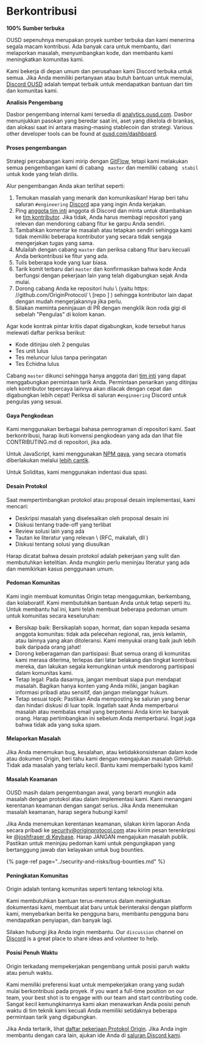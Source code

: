 # Berkontribusi

**100% Sumber terbuka**

OUSD sepenuhnya merupakan proyek sumber terbuka dan kami menerima segala macam kontribusi. Ada banyak cara untuk membantu, dari melaporkan masalah, menyumbangkan kode, dan membantu kami meningkatkan komunitas kami.

Kami bekerja di depan umum dan perusahaan kami Discord terbuka untuk semua. Jika Anda memiliki pertanyaan atau butuh bantuan untuk memulai, [Discord OUSD](https://discord.gg/jyxpUSe) adalah tempat terbaik untuk mendapatkan bantuan dari tim dan komunitas kami.

**Analisis Pengembang**

Dasbor pengembang internal kami tersedia di [analytics.ousd.com](https://analytics.ousd.com). Dasbor menunjukkan pasokan yang beredar saat ini, aset yang dikelola di brankas, dan alokasi saat ini antara masing-masing stablecoin dan strategi. Various other developer tools can be found at [ousd.com/dashboard](https://ousd.com/dashboard).

#### Proses pengembangan

Strategi percabangan kami mirip dengan [GitFlow](http://nvie.com/posts/a-successful-git-branching-model/), tetapi kami melakukan semua pengembangan kami di cabang ` master` dan memiliki cabang ` stabil` untuk kode yang telah dirilis.

Alur pengembangan Anda akan terlihat seperti:

1. Temukan masalah yang menarik dan komunikasikan! Harap beri tahu saluran `#engineering` [Discord](https://discord.gg/jyxpUSe) apa yang ingin Anda kerjakan.
2. Ping [anggota tim inti](https://github.com/orgs/OriginProtocol/teams/core/members) anggota di Discord dan minta untuk ditambahkan ke [tim kontributor](https://github.com/orgs/OriginProtocol/teams/contributors). Jika tidak, Anda harus membagi repositori yang relevan dan mendorong cabang fitur ke garpu Anda sendiri.
3. Tambahkan komentar ke masalah atau tetapkan sendiri sehingga kami tidak memiliki beberapa kontributor yang secara tidak sengaja mengerjakan tugas yang sama.
4. Mulailah dengan cabang `master` dan periksa cabang fitur baru kecuali Anda berkontribusi ke fitur yang ada.
5. Tulis beberapa kode yang luar biasa.
6. Tarik komit terbaru dari `master` dan konfirmasikan bahwa kode Anda berfungsi dengan pekerjaan lain yang telah digabungkan sejak Anda mulai.
7. Dorong cabang Anda ke repositori hulu \ (yaitu https: //github.com/OriginProtocol/ \ [repo \] \) sehingga kontributor lain dapat dengan mudah mengerjakannya jika perlu.
8. Silakan meminta peninjauan di PR dengan mengklik ikon roda gigi di sebelah "Pengulas" di kolom kanan.

Agar kode kontrak pintar kritis dapat digabungkan, kode tersebut harus melewati daftar periksa berikut:

*  Kode ditinjau oleh 2 pengulas
*  Tes unit lulus
*  Tes meluncur lulus tanpa peringatan
*  Tes Echidna lulus

Cabang `master` dikunci sehingga hanya anggota dari [tim inti](https://github.com/orgs/OriginProtocol/teams/core) yang dapat menggabungkan permintaan tarik Anda. Permintaan penarikan yang ditinjau oleh kontributor tepercaya lainnya akan dilacak dengan cepat dan digabungkan lebih cepat! Periksa di saluran `#engineering` Discord untuk pengulas yang sesuai.

#### Gaya Pengkodean

Kami menggunakan berbagai bahasa pemrograman di repositori kami. Saat berkontribusi, harap ikuti konvensi pengkodean yang ada dan lihat file CONTRIBUTING.md di repositori, jika ada.

Untuk JavaScript, kami menggunakan [NPM gaya](https://docs.npmjs.com/misc/coding-style), yang secara otomatis diberlakukan melalui [lebih cantik](https://prettier.io/).

Untuk Soliditas, kami menggunakan indentasi dua spasi.

#### Desain Protokol

Saat mempertimbangkan protokol atau proposal desain implementasi, kami mencari:

* Deskripsi masalah yang diselesaikan oleh proposal desain ini
* Diskusi tentang trade-off yang terlibat
* Review solusi lain yang ada
* Tautan ke literatur yang relevan \ (RFC, makalah, dll \)
* Diskusi tentang solusi yang diusulkan

Harap dicatat bahwa desain protokol adalah pekerjaan yang sulit dan membutuhkan ketelitian. Anda mungkin perlu meninjau literatur yang ada dan memikirkan kasus penggunaan umum.

#### Pedoman Komunitas

Kami ingin membuat komunitas Origin tetap mengagumkan, berkembang, dan kolaboratif. Kami membutuhkan bantuan Anda untuk tetap seperti itu. Untuk membantu hal ini, kami telah membuat beberapa pedoman umum untuk komunitas secara keseluruhan:

* Bersikap baik: Bersikaplah sopan, hormat, dan sopan kepada sesama anggota komunitas: tidak ada pelecehan regional, ras, jenis kelamin, atau lainnya yang akan ditoleransi. Kami menyukai orang baik jauh lebih baik daripada orang jahat!
* Dorong keberagaman dan partisipasi: Buat semua orang di komunitas kami merasa diterima, terlepas dari latar belakang dan tingkat kontribusi mereka, dan lakukan segala kemungkinan untuk mendorong partisipasi dalam komunitas kami.
* Tetap legal: Pada dasarnya, jangan membuat siapa pun mendapat masalah. Bagikan hanya konten yang Anda miliki, jangan bagikan informasi pribadi atau sensitif, dan jangan melanggar hukum.
* Tetap sesuai topik: Pastikan Anda memposting ke saluran yang benar dan hindari diskusi di luar topik. Ingatlah saat Anda memperbarui masalah atau membalas email yang berpotensi Anda kirim ke banyak orang. Harap pertimbangkan ini sebelum Anda memperbarui. Ingat juga bahwa tidak ada yang suka spam.

#### Melaporkan Masalah

Jika Anda menemukan bug, kesalahan, atau ketidakkonsistenan dalam kode atau dokumen Origin, beri tahu kami dengan mengajukan masalah GitHub. Tidak ada masalah yang terlalu kecil. Bantu kami memperbaiki typos kami!

#### Masalah Keamanan

OUSD masih dalam pengembangan awal, yang berarti mungkin ada masalah dengan protokol atau dalam implementasi kami. Kami menangani kerentanan keamanan dengan sangat serius. Jika Anda menemukan masalah keamanan, harap segera hubungi kami!

Jika Anda menemukan kerentanan keamanan, silakan kirim laporan Anda secara pribadi ke [security@originprotocol.com](mailto:security@originprotocol.com) atau kirim pesan terenkripsi ke [@joshfraser di Keybase](https://keybase.io/joshfraser). Harap JANGAN mengajukan masalah publik. Pastikan untuk meninjau pedoman kami untuk pengungkapan yang bertanggung jawab dan kelayakan untuk bug bounties.

{% page-ref page="../security-and-risks/bug-bounties.md" %}

#### **Peningkatan Komunitas**

Origin adalah tentang komunitas seperti tentang teknologi kita.

Kami membutuhkan bantuan terus-menerus dalam meningkatkan dokumentasi kami, membuat alat baru untuk berinteraksi dengan platform kami, menyebarkan berita ke pengguna baru, membantu pengguna baru mendapatkan penyiapan, dan banyak lagi.

Silakan hubungi jika Anda ingin membantu. Our `discussion` channel on [Discord](https://www.originprotocol.com/discord) is a great place to share ideas and volunteer to help.

#### Posisi Penuh Waktu

Origin terkadang mempekerjakan pengembang untuk posisi paruh waktu atau penuh waktu.

Kami memiliki preferensi kuat untuk mempekerjakan orang yang sudah mulai berkontribusi pada proyek. If you want a full-time position on our team, your best shot is to engage with our team and start contributing code. Sangat kecil kemungkinannya kami akan menawarkan Anda posisi penuh waktu di tim teknik kami kecuali Anda memiliki setidaknya beberapa permintaan tarik yang digabungkan.

Jika Anda tertarik, lihat [daftar pekerjaan Protokol Origin](https://angel.co/originprotocol/jobs). Jika Anda ingin membantu dengan cara lain, ajukan ide Anda di [saluran Discord kami](https://www.originprotocol.com/discord).



